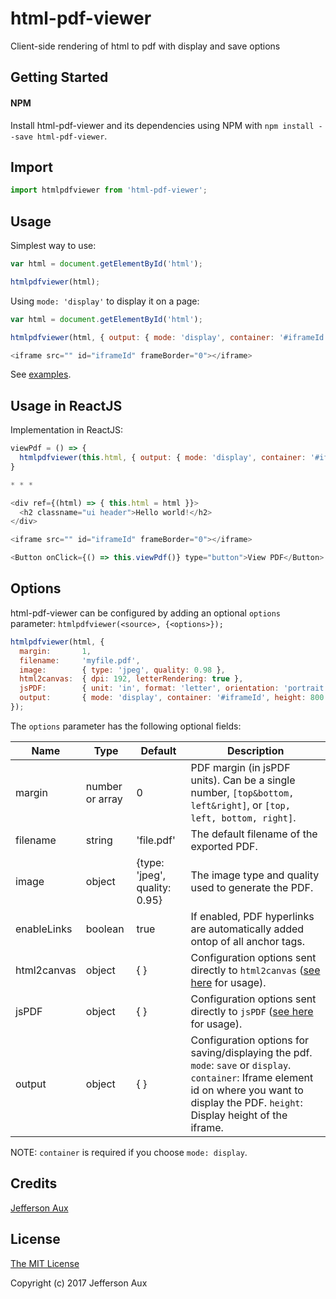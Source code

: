 # html-pdf-viewer
Client-side rendering of html to pdf with display and save options

## Getting Started

#### NPM

Install html-pdf-viewer and its dependencies using NPM with `npm install --save html-pdf-viewer`.

## Import

```js
import htmlpdfviewer from 'html-pdf-viewer';
```

## Usage

Simplest way to use:

```js
var html = document.getElementById('html');

htmlpdfviewer(html);
```

Using `mode: 'display'` to display it on a page:

```js
var html = document.getElementById('html');

htmlpdfviewer(html, { output: { mode: 'display', container: '#iframeId', height: 800 } });

<iframe src="" id="iframeId" frameBorder="0"></iframe>
```

See [examples](https://github.com/auxcalibur/html-pdf-viewer/tree/master/examples).


## Usage in ReactJS

Implementation in ReactJS:

```js
viewPdf = () => {
  htmlpdfviewer(this.html, { output: { mode: 'display', container: '#iframeId', height: 800 } });
}

* * *

<div ref={(html) => { this.html = html }}>
  <h2 classname="ui header">Hello world!</h2>
</div>

<iframe src="" id="iframeId" frameBorder="0"></iframe>

<Button onClick={() => this.viewPdf()} type="button">View PDF</Button>
```

## Options

html-pdf-viewer can be configured by adding an optional `options` parameter: `htmlpdfviewer(<source>, {<options>});`

```js
htmlpdfviewer(html, {
  margin:       1,
  filename:     'myfile.pdf',
  image:        { type: 'jpeg', quality: 0.98 },
  html2canvas:  { dpi: 192, letterRendering: true },
  jsPDF:        { unit: 'in', format: 'letter', orientation: 'portrait' },
  output:       { mode: 'display', container: '#iframeId', height: 800 }
});
```

The `options` parameter has the following optional fields:

|Name        |Type            |Default                       |Description                                                                                                 |
|------------|----------------|------------------------------|------------------------------------------------------------------------------------------------------------|
|margin      |number or array |0                             |PDF margin (in jsPDF units). Can be a single number, `[top&bottom, left&right]`, or `[top, left, bottom, right]`. |
|filename    |string          |'file.pdf'                    |The default filename of the exported PDF.                                                                   |
|image       |object          |{type: 'jpeg', quality: 0.95} |The image type and quality used to generate the PDF.                                                        |
|enableLinks |boolean         |true                          |If enabled, PDF hyperlinks are automatically added ontop of all anchor tags.                                |
|html2canvas |object          |{ }                           |Configuration options sent directly to `html2canvas` ([see here](https://html2canvas.hertzen.com/documentation.html#available-options) for usage).|
|jsPDF       |object          |{ }                           |Configuration options sent directly to `jsPDF` ([see here](http://rawgit.com/MrRio/jsPDF/master/docs/jsPDF.html) for usage).|
|output      |object          |{ }                           |Configuration options for saving/displaying the pdf. `mode`: `save` or `display`. `container`: Iframe element id on where you want to display the PDF. `height`: Display height of the iframe. |

NOTE: `container` is required if you choose `mode: display`.

## Credits

[Jefferson Aux](https://github.com/jeffraux)

## License

[The MIT License](http://opensource.org/licenses/MIT)

Copyright (c) 2017 Jefferson Aux